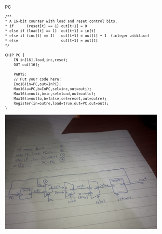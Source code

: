 PC

    /**
    * A 16-bit counter with load and reset control bits.
    * if      (reset[t] == 1) out[t+1] = 0
    * else if (load[t] == 1)  out[t+1] = in[t]
    * else if (inc[t] == 1)   out[t+1] = out[t] + 1  (integer addition)
    * else                    out[t+1] = out[t]
    */

    CHIP PC {
        IN in[16],load,inc,reset;
        OUT out[16];

        PARTS:
        // Put your code here:
        Inc16(in=PC,out=InPC);
        Mux16(a=PC,b=InPC,sel=inc,out=outi);
        Mux16(a=outi,b=in,sel=load,out=outlo);
        Mux16(a=outlo,b=false,sel=reset,out=outre);
        Register(in=outre,load=true,out=PC,out=out);
    }

![image](https://github.com/mnnmnm/co109a/blob/master/homework/pic/work7.jpg)